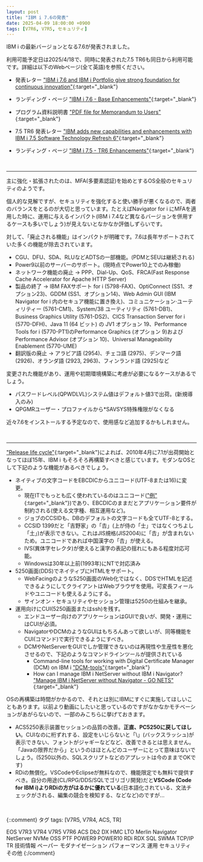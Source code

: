```yaml
---
layout: post
title: "IBM i 7.6の発表"
date: 2025-04-09 18:00:00 +0900
tags: [V7R6, V7R5, セキュリティ]
---
```

IBM i の最新バージョンとなる7.6が発表されました。

利用可能予定日は2025/4/18で、同時に発表された7.5 TR6も同日から利用可能です。詳細は以下のWebページ(全て英語)を参照ください。

- 発表レター ["IBM i 7.6 and IBM i Portfolio give strong foundation for continuous innovation"](https://www.ibm.com/docs/en/announcements/i-76-release){:target="_blank"}
- ランディング・ページ ["IBM i 7.6 - Base Enhancements"](https://www.ibm.com/support/pages/ibm-i-76-base-enhancements){:target="_blank"}
- プログラム資料説明書 ["PDF file for Memorandum to Users"](https://www.ibm.com/docs/en/ssw_ibm_i_76/pdf/rzaq9.pdf){:target="_blank"}

- 7.5 TR6 発表レター ["IBM adds new capabilities and enhancements with IBM i 7.5 Software Technology Refresh 6"](https://www.ibm.com/docs/en/announcements/adds-new-capabilities-enhancements-i-75-technology-refresh-6?region=US){:target="_blank"}
- ランディング・ページ ["IBM i 7.5 - TR6 Enhancements"](https://www.ibm.com/support/pages/ibm-i-75-tr6-enhancements){:target="_blank"}


<br>

<hr>

主に強化・拡張されたのは、MFA(多要素認証)を始めとするOS全般のセキュリティのようです。

個人的な見解ですが、セキュリティを強化すると使い勝手が悪くなるので、両者のバランスをとるのが大切と思っています。たとえばNavigator for i にMFAを適用した時に、運用に与えるインパクト(IBM i 7.4など異なるバージョンを併用するケースも多いでしょう)が見えないとなかなか評価しずらいです。

対して、「廃止される機能」はインパクトが明確です。7.6は長年サポートされていた多くの機能が除去されています。

- CGU、DFU、SDA、RLUなどADTSの一部機能。(PDMとSEUは継続される)
- Power9以前のサーバーのサポート。(現時点でPower10上でのみ稼働)
- ネットワーク機能の廃止 → PPP、Dial-Up、QoS、FRCA(Fast Response Cache Accelerator for Apache HTTP Server)
- 製品の終了 → IBM FAXサポート for i (5798-FAX)、OptiConnect (SS1、オプション23)、GDDM (SS1、オプション14)、Web Admin GUI (IBM Navigator for i 内のセキュア機能に置き換え)、コミュニケーション‧ユーティリティー (5761-CM1)、System/38 ユーティリティ (5761-DB1)、Business Graphics Utility (5761-DS2)、CICS Transaction Server for i (5770-DFH)、Java 11 (64 ビット) の JV1 オプション 19、Performance Tools for i (5770-PT1)のPerformance Graphics (オプション 9)およびPerformance Advisor (オプション 10)、Universal Manageability Enablement (5770-UME)
- 翻訳版の廃止 → アラビア語 (2954)、チェコ語 (2975)、デンマーク語 (2926)、オランダ語 (2923, 2963)、フィンランド語 (2925)など

変更された機能があり、運用や初期環境構築に考慮が必要になるケースがあるでしょう。

- パスワードレベル(QPWDLVL)システム値はデフォルト値3で出荷。(新規導入のみ)
- QPGMRユーザー・プロファイルから*SAVSYS特殊権限がなくなる

近々7.6をインストールする予定なので、使用感など追加するかもしれません。

<br>

<hr>

["Release life cycle"](https://www.ibm.com/support/pages/release-life-cycle){:target="_blank"}によれば、2010年4月に7.1が出荷開始となってほぼ15年、IBM i もそろそろ再構築すべきと感じています。モダンなOSとして下記のような機能があるべきでしょう。

- ネイティブの文字コードをEBCDICからユニコード(UTF-8または16)に変更。
  - 現在ITでもっとも広く使われているのはユニコード(["例"]([https://github.com/ThePrez/DCM-tools](https://tonsky.me/blog/unicode/)){:target="_blank"})であり、EBCDICのままだとアプリケーション要件が制約される(使える文字種、相互運用など)。
  - ジョブのCCSIDも、DBのデフォルトの文字コードも全てUTF-8とする。
  - CCSID 1399だと「吉野家」の「𠮷」(上が侍の「士」ではなくつちよし「土」)が表示できない。これはJIS規格(JIS2004)に「𠮷」が含まれないため。ユニコードであれば中国漢字の「𠮷」が使える。
  - IVS(異体字セレクタ)が使えると漢字の表記の揺れにもある程度対応可能。
  - Windowsは30年以上前(1993年)にNTで対応済み
- 5250画面(DDS)でネイティブにHTMLをサポート。
  - WebFacingのような5250画面のWeb化ではなく、DDSでHTMLを記述できるようにしてクライアントはWebブラウザを使用。可変長フィールドやユニコードも使えるようにする。
  - サインオン・セキュリティやセッション管理は5250の仕組みを継承。
- 運用向けにCUI(5250画面またはssh)を残す。
  - エンドユーザー向けのアプリケーションはGUIで良いが、開発・運用にはCUIが必須。
  - NavigatorやDCMのようなGUIはもちろんあって欲しいが、同等機能をCUI(コマンド)で実行できるようにすべき。
  - DCMやNetServerをGUIでしか管理できないのは再現性や生産性を悪化させるので、下記のようなコマンドラインツールが提供されている
    - Command-line tools for working with Digital Certificate Manager (DCM) on IBM i ["DCM-tools"](https://github.com/ThePrez/DCM-tools){:target="_blank"}
    - How can I manage IBM i NetServer without IBM i Navigator? ["Manage IBM i NetServer without Navigator - GO NETS"](https://www.ibm.com/support/pages/manage-ibm-i-netserver-without-navigator-go-nets){:target="_blank"}

OSの再構築は時間がかかるので、それとは別にIBMにすぐに実施してほしいこともあります。以前より動画にしたいと思っているのですがなかなかモチベーションがあがらないので、一部のみこちらに挙げておきます。

- ACS5250表示装置セッションの品質の改善。**正直、PC5250に戻してほしい**。CUIなのに桁ずれする、設定をいじらないと「\」(バックスラッシュ)が表示できない、フォントがジャギーなどなど、改善できるとは思えません。「Javaの限界だから」というのはほとんどのユーザーにとって意味はないでしょう。(5250以外の、SQLスクリプトなどのアプレットは今のままでOKです)
- RDiの無償化。VSCodeやEclipseが無料なので、機能限定でも無料で提供すべき。自分の用途(CL/RPG/DDS/SQLでゴリゴリ開発)だと**VSCode (Code for IBM i)よりRDiの方がはるかに優れている**(日本語化されている、文法チェックがされる、編集の競合を検知する、などなど)のですが...

<br>

{::comment}
タグ
tags: [V7R5, V7R4, ACS, TR]

EOS
V7R3
V7R4
V7R5
V7R6
ACS
Db2
DX
HMC
LTO
Merlin
Navigator
NetServer
NVMe
OSS
PTF
POWER9
POWER10
RDi
RDX
SQL
SWMA
TCP/IP
TR
技術情報
ペーパー
モダナイゼーション
パフォーマンス
運用
セキュリティ
その他
{:/comment}
